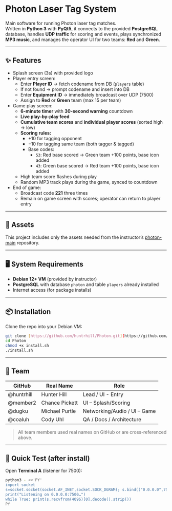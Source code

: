 # Photon Laser Tag System

Main software for running Photon laser tag matches.  
Written in **Python 3** with **PyQt5**, it connects to the provided **PostgreSQL** database, handles **UDP traffic** for scoring and events, plays synchronized **MP3 music**, and manages the operator UI for two teams: **Red** and **Green**.

---

## ✨ Features

- Splash screen (3s) with provided logo
- Player entry screen:
  - Enter **Player ID** → fetch codename from DB (`players` table)  
  - If not found → prompt codename and insert into DB  
  - Enter **Equipment ID** → immediately broadcast over UDP (7500)
  - Assign to **Red** or **Green** team (max 15 per team)
- Game play screen:
  - **6-minute timer** with **30-second warning** countdown
  - **Live play-by-play feed**
  - **Cumulative team scores** and **individual player scores** (sorted high → low)
  - **Scoring rules:**  
    - +10 for tagging opponent  
    - −10 for tagging same team (both tagger & tagged)  
    - Base codes:  
      - `53`: Red base scored → Green team +100 points, base icon added  
      - `43`: Green base scored → Red team +100 points, base icon added
  - High team score flashes during play
  - Random MP3 track plays during the game, synced to countdown
- End of game:
  - Broadcast code **221** three times
  - Remain on game screen with scores; operator can return to player entry

---

## 📂 Assets

This project includes only the assets needed from the instructor’s [photon-main](https://github.com/jstrother123/photon-main) repository.  

---

## 🖥️ System Requirements

- **Debian 12+ VM** (provided by instructor)
- **PostgreSQL** with database `photon` and table `players` already installed
- Internet access (for package installs)

---

## 📦 Installation

Clone the repo into your Debian VM:

```bash
git clone [https://github.com/huntrhill/Photon.git](https://github.com/huntrhill/Photon.git)
cd Photon
chmod +x install.sh
./install.sh
```
---

## 👥 Team

| GitHub | Real Name | Role |
|---|---|---|
| @huntrhill | Hunter Hill       | Lead / UI - Entry            |
| @member2   | Chance Pickett    | UI – Splash/Scoring          |
| @dugku     | Michael Purtle    | Networking/Audio / UI – Game |
| @coaluh    | Cody Uhl          | QA / Docs / Architecture     |

> All team members used real names on GitHub or are cross-referenced above.

---

## 🔌 Quick Test (after install)

Open **Terminal A** (listener for 7500):
```bash
python3 - <<'PY'
import socket
s=socket.socket(socket.AF_INET,socket.SOCK_DGRAM); s.bind(("0.0.0.0",7500))
print("Listening on 0.0.0.0:7500…")
while True: print(s.recvfrom(4096)[0].decode().strip())
PY

